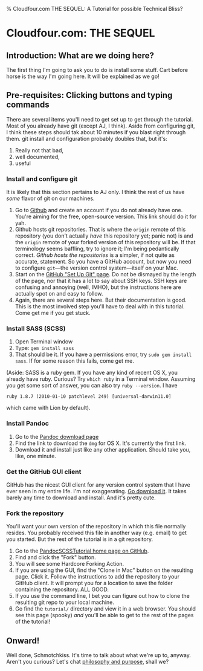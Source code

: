 % Cloudfour.com THE SEQUEL: A Tutorial for possible Technical Bliss?

# Cloudfour.com: THE SEQUEL

## Introduction: What are we doing here?

The first thing I'm going to ask you to do is install some stuff. Cart before horse is the way I'm going here. It will be explained as we go!

## Pre-requisites: Clicking buttons and typing commands

There are several items you'll need to get set up to get through the tutorial. Most of you already have git (except AJ, I think). Aside from configuring git, I think these steps should tak about 10 minutes if you blast right through them. git install and configuration probably doubles that, but it's:

1. Really not that bad,
2. well documented,
3. useful

### Install and configure git

It is likely that this section pertains to AJ only. I think the rest of us have *some* flavor of git on our machines.

1. Go to [Github](https://github.com/signup/free "Free account signup") and create an account if you do not already have one. You're aiming for the free, open-source version. This link should do it for yah.
2. Github hosts git repositories. That is where the `origin` remote of this repository (you don't actually *have* this repository yet; panic not) is and the `origin` remote of your forked version of this repository will be. If that terminology seems baffling, try to ignore it; I'm being pedantically correct. *Github hosts the repositories* is a simpler, if not quite as accurate, statement.
    So you have a GitHub account, but now you need to configure `git`—the version control system—itself on your Mac.
3. Start on the [GitHub "Set Up Git" page](http://help.github.com/mac-set-up-git/, "Set up Git"). Do not be dismayed by the length of the page, nor that it has a lot to say about SSH keys. SSH keys are confusing and annoying (well, IMHO), but the instructions here are actually spot on and easy to follow.
4. Again, there are several steps here. But their documentation is good. This is the most involved step you'll have to deal with in this tutorial. Come get me if you get stuck.

### Install SASS (SCSS)

1. Open Terminal window
2. Type: `gem install sass`
3. That should be it. If you have a permissions error, try `sudo gem install sass`. If for some reason this fails, come get me.

(Aside: SASS is a ruby gem. If you have any kind of recent OS X, you already have ruby. Curious? Try `which ruby` in a Terminal window. Assuming you get some sort of answer, you can also try `ruby --version`. I have

`ruby 1.8.7 (2010-01-10 patchlevel 249) [universal-darwin11.0]`

which came with Lion by default).

### Install Pandoc

1. Go to the [Pandoc download page](http://code.google.com/p/pandoc/downloads/list "Pandoc downloads")
2. Find the link to download the `dmg` for OS X. It's currently the first link.
3. Download it and install just like any other application. Should take you, like, one minute.

### Get the GitHub GUI client

GitHub has the nicest GUI client for any version control system that I have ever seen in my entire life. I'm not exaggerating. [Go download it](http://mac.github.com/, "GitHub for Mac"). It takes barely any time to download and install. And it's pretty cute.

### Fork the repository

You'll want your own version of the repository in which this file normally resides. You probably received this file in another way (e.g. email) to get you started. But the rest of the tutorial is in a git repository.

1. Go to the [PandocSCSSTutorial home page on GitHub](https://github.com/lyzadanger/PandocSCSSTutorial).
1. Find and click the "Fork" button.
1. You will see some Hardcore Forking Action.
1. If you are using the GUI, find the "Clone in Mac" button on the resulting page. Click it. Follow the instructions to add the repository to your GitHub client. It will prompt you for a location to save the folder containing the repository. ALL GOOD.
1. If you use the command line, I bet you can figure out how to clone the resulting git repo to your local machine.
1. Go find the `tutorial/` directory and view it in a web browser. You should see this page (spooky) *and* you'll be able to get to the rest of the pages of the tutorial!

## Onward!

Well done, Schmotchkiss. It's time to talk about what we're up to, anyway. Aren't you curious? Let's chat [philosophy and purpose](philosophy.html), shall we?